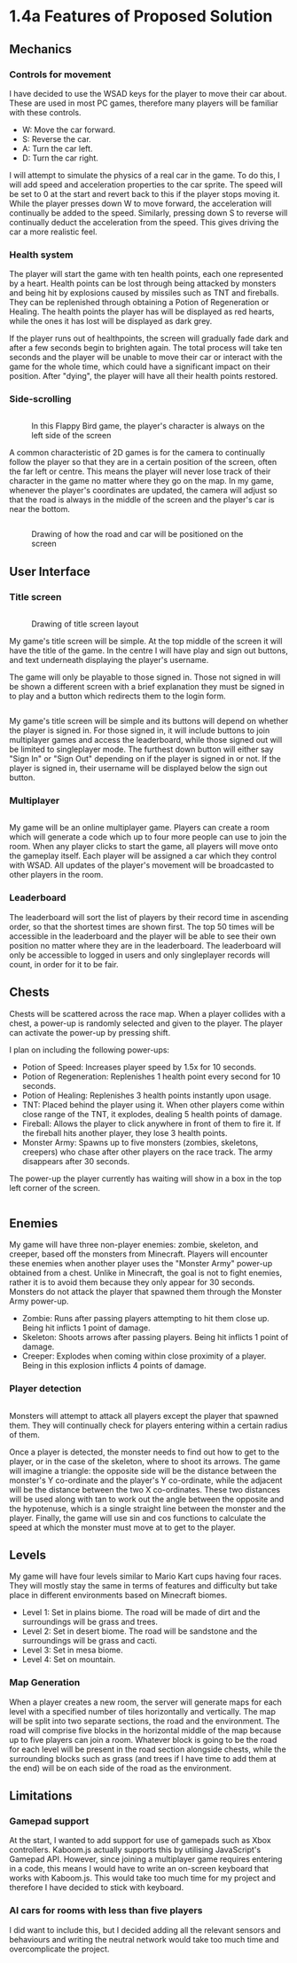 # 1.4a Features of Proposed Solution

## Mechanics

### Controls for movement

I have decided to use the WSAD keys for the player to move their car about. These are used in most PC games, therefore many players will be familiar with these controls.&#x20;

* W: Move the car forward.
* S: Reverse the car.
* A: Turn the car left.
* D: Turn the car right.

I will attempt to simulate the physics of a real car in the game. To do this, I will add speed and acceleration properties to the car sprite. The speed will be set to 0 at the start and revert back to this if the player stops moving it. While the player presses down W to move forward, the acceleration will continually be added to the speed. Similarly, pressing down S to reverse will continually deduct the acceleration from the speed. This gives driving the car a more realistic feel.

### Health system

The player will start the game with ten health points, each one represented by a heart. Health points can be lost through being attacked by monsters and being hit by explosions caused by missiles such as TNT and fireballs. They can be replenished through obtaining a Potion of Regeneration or Healing. The health points the player has will be displayed as red hearts, while the ones it has lost will be displayed as dark grey.&#x20;

If the player runs out of healthpoints, the screen will gradually fade dark and after a few seconds begin to brighten again. The total process will take ten seconds and the player will be unable to move their car or interact with the game for the whole time, which could have a significant impact on their position. After "dying", the player will have all their health points restored.

### Side-scrolling

<figure><img src="../.gitbook/assets/image (2) (1) (1) (1) (2) (1) (1).png" alt=""><figcaption><p>In this Flappy Bird game, the player's character is always on the left side of the screen</p></figcaption></figure>

A common characteristic of 2D games is for the camera to continually follow the player so that they are in a certain position of the screen, often the far left or centre. This means the player will never lose track of their character in the game no matter where they go on the map. In my game, whenever the player's coordinates are updated, the camera will adjust so that the road is always in the middle of the screen and the player's car is near the bottom.

<figure><img src="../.gitbook/assets/image (14).png" alt=""><figcaption><p>Drawing of how the road and car will be positioned on the screen</p></figcaption></figure>

## User Interface&#x20;

### Title screen

<figure><img src="../.gitbook/assets/image (1) (1) (1) (1) (1) (1).png" alt=""><figcaption><p>Drawing of title screen layout</p></figcaption></figure>

My game's title screen will be simple. At the top middle of the screen it will have the title of the game. In the centre I will have play and sign out buttons, and text underneath displaying the player's username.&#x20;

The game will only be playable to those signed in. Those not signed in will be shown a different screen with a brief explanation they must be signed in to play and a button which redirects them to the login form.

<figure><img src="../.gitbook/assets/image (2) (1) (1) (1).png" alt=""><figcaption></figcaption></figure>



My game's title screen will be simple and its buttons will depend on whether the player is signed in. For those signed in, it will include buttons to join multiplayer games and access the leaderboard, while those signed out will be limited to singleplayer mode. The furthest down button will either say "Sign In" or "Sign Out" depending on if the player is signed in or not. If the player is signed in, their username will be displayed below the sign out button.

### Multiplayer

<figure><img src="../.gitbook/assets/multiplayer.png" alt=""><figcaption></figcaption></figure>

My game will be an online multiplayer game. Players can create a room which will generate a code which up to four more people can use to join the room. When any player clicks to start the game, all players will move onto the gameplay itself. Each player will be assigned a car which they control with WSAD. All updates of the player's movement will be broadcasted to other players in the room.

### Leaderboard

The leaderboard will sort the list of players by their record time in ascending order, so that the shortest times are shown first. The top 50 times will be accessible in the leaderboard and the player will be able to see their own position no matter where they are in the leaderboard. The leaderboard will only be accessible to logged in users and only singleplayer records will count, in order for it to be fair.

## Chests

Chests will be scattered across the race map. When a player collides with a chest, a power-up is randomly selected and given to the player. The player can activate the power-up by pressing shift.

I plan on including the following power-ups:

* Potion of Speed: Increases player speed by 1.5x for 10 seconds.
* Potion of Regeneration: Replenishes 1 health point every second for 10 seconds.
* Potion of Healing: Replenishes 3 health points instantly upon usage.
* TNT: Placed behind the player using it. When other players come within close range of the TNT, it explodes, dealing 5 health points of damage.
* Fireball: Allows the player to click anywhere in front of them to fire it. If the fireball hits another player, they lose 3 health points.
* Monster Army: Spawns up to five monsters (zombies, skeletons, creepers) who chase after other players on the race track. The army disappears after 30 seconds.

The power-up the player currently has waiting will show in a box in the top left corner of the screen.

<figure><img src="../.gitbook/assets/image (33).png" alt=""><figcaption></figcaption></figure>

## Enemies

My game will have three non-player enemies: zombie, skeleton, and creeper, based off the monsters from Minecraft. Players will encounter these enemies when another player uses the "Monster Army" power-up obtained from a chest. Unlike in Minecraft, the goal is not to fight enemies, rather it is to avoid them because they only appear for 30 seconds. Monsters do not attack the player that spawned them through the Monster Army power-up.

* Zombie: Runs after passing players attempting to hit them close up. Being hit inflicts 1 point of damage.
* Skeleton: Shoots arrows after passing players. Being hit inflicts 1 point of damage.
* Creeper: Explodes when coming within close proximity of a player. Being in this explosion inflicts 4 points of damage.

### Player detection

<figure><img src="../.gitbook/assets/image (35).png" alt=""><figcaption></figcaption></figure>

Monsters will attempt to attack all players except the player that spawned them. They will continually check for players entering within a certain radius of them.&#x20;

Once a player is detected, the monster needs to find out how to get to the player, or in the case of the skeleton, where to shoot its arrows. The game will imagine a triangle: the opposite side will be the distance between the monster's Y co-ordinate and the player's Y co-ordinate, while the adjacent will be the distance between the two X co-ordinates. These two distances will be used along with tan to work out the angle between the opposite and the hypotenuse, which is a single straight line between the monster and the player. Finally, the game will use sin and cos functions to calculate the speed at which the monster must move at to get to the player.&#x20;

## Levels

My game will have four levels similar to Mario Kart cups having four races. They will mostly stay the same in terms of features and difficulty but take place in different environments based on Minecraft biomes.&#x20;

* Level 1: Set in plains biome. The road will be made of dirt and the surroundings will be grass and trees.
* Level 2: Set in desert biome. The road will be sandstone and the surroundings will be grass and cacti.
* Level 3: Set in mesa biome.
* Level 4: Set on mountain.

### Map Generation

When a player creates a new room, the server will generate maps for each level with a specified number of tiles horizontally and vertically. The map will be split into two separate sections, the road and the environment. The road will comprise five blocks in the horizontal middle of the map because up to five players can join a room. Whatever block is going to be the road for each level will be present in the road section alongside chests, while the surrounding blocks such as grass (and trees if I have time to add them at the end) will be on each side of the road as the environment.

## Limitations

### Gamepad support

At the start, I wanted to add support for use of gamepads such as Xbox controllers. Kaboom.js actually supports this by utilising JavaScript's Gamepad API. However, since joining a multiplayer game requires entering in a code, this means I would have to write an on-screen keyboard that works with Kaboom.js. This would take too much time for my project and therefore I have decided to stick with keyboard.

### AI cars for rooms with less than five players

I did want to include this, but I decided adding all the relevant sensors and behaviours and writing the neutral network would take too much time and overcomplicate the project.
